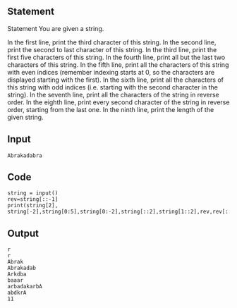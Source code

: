 ## Statement
Statement
You are given a string.

In the first line, print the third character of this string.
In the second line, print the second to last character of this string.
In the third line, print the first five characters of this string.
In the fourth line, print all but the last two characters of this string.
In the fifth line, print all the characters of this string with even indices (remember indexing starts at 0, so the characters are displayed starting with the first).
In the sixth line, print all the characters of this string with odd indices (i.e. starting with the second character in the string).
In the seventh line, print all the characters of the string in reverse order.
In the eighth line, print every second character of the string in reverse order, starting from the last one.
In the ninth line, print the length of the given string.
## Input
```
Abrakadabra
```

## Code
```
string = input()
rev=string[::-1]
print(string[2], string[-2],string[0:5],string[0:-2],string[::2],string[1::2],rev,rev[::2],len(string),sep='\n',end='')

```

## Output
```
r
r
Abrak
Abrakadab
Arkdba
baaar
arbadakarbA
abdkrA
11
```
